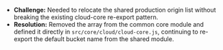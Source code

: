 - **Challenge:** Needed to relocate the shared production origin list without breaking the existing cloud-core re-export pattern.
- **Resolution:** Removed the array from the common core module and defined it directly in `src/core/cloud/cloud-core.js`, continuing to re-export the default bucket name from the shared module.
